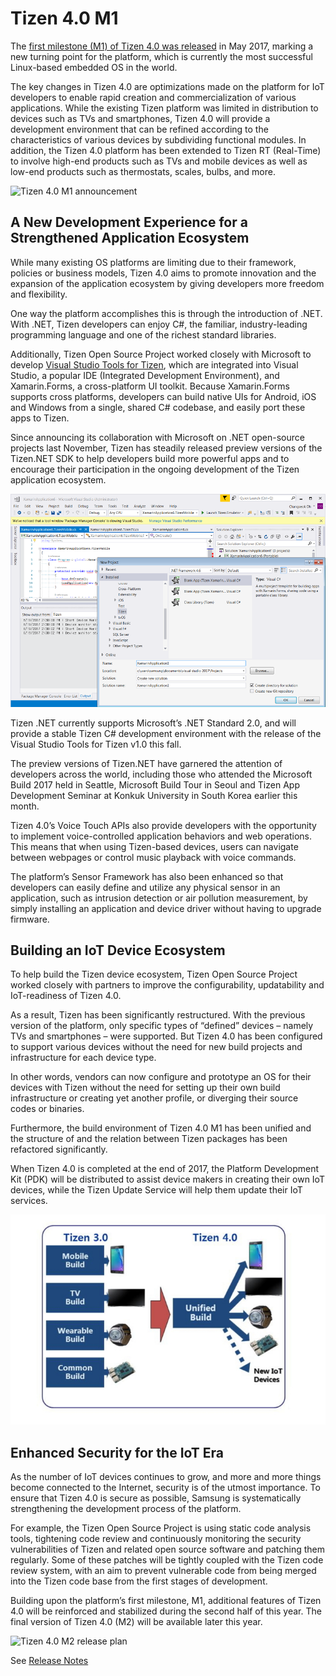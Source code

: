 # Tizen 4.0 M1

The [first milestone (M1) of Tizen 4.0 was released](../../open-source-tizen/release-notes/tizen-4-0-m1.md) in May 2017, marking a new turning point for the platform, which is currently the most successful Linux-based embedded OS in the world.



The key changes in Tizen 4.0 are optimizations made on the platform for IoT developers to enable rapid creation and commercialization of various applications. While the existing Tizen platform was limited in distribution to devices such as TVs and smartphones, Tizen 4.0 will provide a development environment that can be refined according to the characteristics of various devices by subdividing functional modules. In addition, the Tizen 4.0 platform has been extended to Tizen RT (Real-Time) to involve high-end products such as TVs and mobile devices as well as low-end products such as thermostats, scales, bulbs, and more.



![Tizen 4.0 M1 announcement](media/4.0_m1_announcement.jpg)





## **A New Development Experience for a Strengthened Application Ecosystem**

While many existing OS platforms are limiting due to their framework, policies or business models, Tizen 4.0 aims to promote innovation and the expansion of the application ecosystem by giving developers more freedom and flexibility.

One way the platform accomplishes this is through the introduction of .NET. With .NET, Tizen developers can enjoy C#, the familiar, industry-leading programming language and one of the richest standard libraries.

Additionally, Tizen Open Source Project worked closely with Microsoft to develop [Visual Studio Tools for Tizen](https://news.samsung.com/global/samsungs-third-tizen-net-developer-preview-introduces-new-visual-studio-tools), which are integrated into Visual Studio, a popular IDE (Integrated Development Environment), and Xamarin.Forms, a cross-platform UI toolkit. Because Xamarin.Forms supports cross platforms, developers can build native UIs for Android, iOS and Windows from a single, shared C# codebase, and easily port these apps to Tizen.

Since announcing its collaboration with Microsoft on .NET open-source projects last November, Tizen has steadily released preview versions of the Tizen.NET SDK to help developers build more powerful apps and to encourage their participation in the ongoing development of the Tizen application ecosystem.

![Visual Studio Tools for Tizen > Project Wizard](vstools4tizen_project_wizard.png)



Tizen .NET currently supports Microsoft’s .NET Standard 2.0, and will provide a stable Tizen C# development environment with the release of the Visual Studio Tools for Tizen v1.0 this fall.

The preview versions of Tizen.NET have garnered the attention of developers across the world, including those who attended the Microsoft Build 2017 held in Seattle, Microsoft Build Tour in Seoul and Tizen App Development Seminar at Konkuk University in South Korea earlier this month.

Tizen 4.0’s Voice Touch APIs also provide developers with the opportunity to implement voice-controlled application behaviors and web operations. This means that when using Tizen-based devices, users can navigate between webpages or control music playback with voice commands.

The platform’s Sensor Framework has also been enhanced so that developers can easily define and utilize any physical sensor in an application, such as intrusion detection or air pollution measurement, by simply installing an application and device driver without having to upgrade firmware.



## **Building an IoT Device Ecosystem**

To help build the Tizen device ecosystem, Tizen Open Source Project worked closely with partners to improve the configurability, updatability and IoT-readiness of Tizen 4.0.

As a result, Tizen has been significantly restructured. With the previous version of the platform, only specific types of “defined” devices – namely TVs and smartphones – were supported. But Tizen 4.0 has been configured to support various devices without the need for new build projects and infrastructure for each device type.

In other words, vendors can now configure and prototype an OS for their devices with Tizen without the need for setting up their own build infrastructure or creating yet another profile, or diverging their source codes or binaries.

Furthermore, the build environment of Tizen 4.0 M1 has been unified and the structure of and the relation between Tizen packages has been refactored significantly.

When Tizen 4.0 is completed at the end of 2017, the Platform Development Kit (PDK) will be distributed to assist device makers in creating their own IoT devices, while the Tizen Update Service will help them update their IoT services.

![Tizen 4.0 Unified Build](media/4.0_unified_build.png)

## **Enhanced Security for the IoT Era**

As the number of IoT devices continues to grow, and more and more things become connected to the Internet, security is of the utmost importance. To ensure that Tizen 4.0 is secure as possible, Samsung is systematically strengthening the development process of the platform.

For example, the Tizen Open Source Project is using static code analysis tools, tightening code review and continuously monitoring the security vulnerabilities of Tizen and related open source software and patching them regularly. Some of these patches will be tightly coupled with the Tizen code review system, with an aim to prevent vulnerable code from being merged into the Tizen code base from the first stages of development.

Building upon the platform’s first milestone, M1, additional features of Tizen 4.0 will be reinforced and stabilized during the second half of this year. The final version of Tizen 4.0 (M2) will be available later this year.


![Tizen 4.0 M2 release plan](media/4.0_plan.png)




See [Release Notes](../../open-source/release-notes/tizen-4-0-m1.md)



